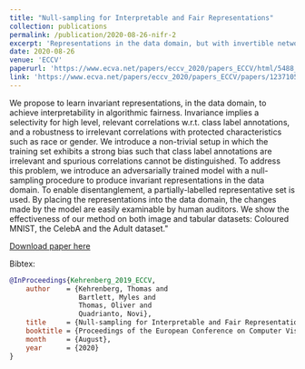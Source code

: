 ```yaml
---
title: "Null-sampling for Interpretable and Fair Representations"
collection: publications
permalink: /publication/2020-08-26-nifr-2
excerpt: 'Representations in the data domain, but with invertible networks.'
date: 2020-08-26
venue: 'ECCV'
paperurl: 'https://www.ecva.net/papers/eccv_2020/papers_ECCV/html/5488_ECCV_2020_paper.php'
link: 'https://www.ecva.net/papers/eccv_2020/papers_ECCV/papers/123710562.pdf'
---
```

We propose to learn invariant representations, in the data domain, to achieve interpretability in algorithmic fairness. Invariance implies a selectivity for high level, relevant correlations w.r.t. class label annotations, and a robustness to irrelevant correlations with protected characteristics such as race or gender. We introduce a non-trivial setup in which the training set exhibits a strong bias such that class label annotations are irrelevant and spurious correlations cannot be distinguished. To address this problem, we introduce an adversarially trained model with a null-sampling procedure to produce invariant representations in the data domain. To enable disentanglement, a partially-labelled representative set is used. By placing the representations into the data domain, the changes made by the model are easily examinable by human auditors. We show the effectiveness of our method on both image and tabular datasets: Coloured MNIST, the CelebA and the Adult dataset."

[Download paper here](https://www.ecva.net/papers/eccv_2020/papers_ECCV/papers/123710562.pdf)

Bibtex:
```bibtex
@InProceedings{Kehrenberg_2019_ECCV,
    author    = {Kehrenberg, Thomas and
                 Bartlett, Myles and 
                 Thomas, Oliver and
                 Quadrianto, Novi},
    title     = {Null-sampling for Interpretable and Fair Representations},
    booktitle = {Proceedings of the European Conference on Computer Vision (ECCV)},
    month     = {August},
    year      = {2020}
}
```